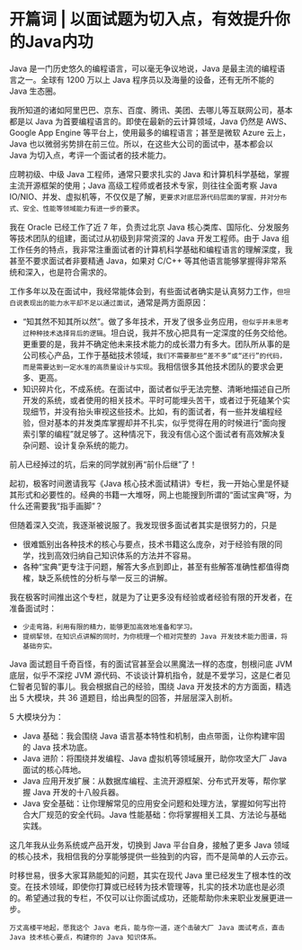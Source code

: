 # 开篇词 | 以面试题为切入点，有效提升你的Java内功

Java 是一门历史悠久的编程语言，可以毫无争议地说，Java 是最主流的编程语言之一。全球有 1200 万以上 Java 程序员以及海量的设备，还有无所不能的 Java 生态圈。

我所知道的诸如阿里巴巴、京东、百度、腾讯、美团、去哪儿等互联网公司，基本都是以 Java 为首要编程语言的。即使在最新的云计算领域，Java 仍然是 AWS、Google App Engine 等平台上，使用最多的编程语言；甚至是微软 Azure 云上，Java 也以微弱劣势排在前三位。所以，在这些大公司的面试中，基本都会以 Java 为切入点，考评一个面试者的技术能力。

应聘初级、中级 Java 工程师，通常只要求扎实的 Java 和计算机科学基础，掌握主流开源框架的使用；Java 高级工程师或者技术专家，则往往全面考察 Java IO/NIO、并发、虚拟机等，不仅仅是了解，`更要求对底层源代码层面的掌握，并对分布式、安全、性能等领域能力有进一步的要求`。

我在 Oracle 已经工作了近 7 年，负责过北京 Java 核心类库、国际化、分发服务等技术团队的组建，面试过从初级到非常资深的 Java 开发工程师。由于 Java 组工作任务的特点，我非常注重面试者的计算机科学基础和编程语言的理解深度，我甚至不要求面试者非要精通 Java，如果对 C/C++ 等其他语言能够掌握得非常系统和深入，也是符合需求的。

工作多年以及在面试中，我经常能体会到，有些面试者确实是认真努力工作，`但坦白说表现出的能力水平却不足以通过面试`，通常是两方面原因：

+ “知其然不知其所以然”。做了多年技术，开发了很多业务应用，`但似乎并未思考过种种技术选择背后的逻辑`。坦白说，我并不放心把具有一定深度的任务交给他。更重要的是，我并不确定他未来技术能力的成长潜力有多大。团队所从事的是公司核心产品，工作于基础技术领域，`我们不需要那些“差不多”或“还行”的代码，而是需要达到一定水准的高质量设计与实现`。我相信很多其他技术团队的要求会更多、更高。
+ 知识碎片化，不成系统。在面试中，面试者似乎无法完整、清晰地描述自己所开发的系统，或者使用的相关技术。平时可能埋头苦干，或者过于死磕某个实现细节，并没有抬头审视这些技术。比如，有的面试者，有一些并发编程经验，但对基本的并发类库掌握却并不扎实，似乎觉得在用的时候进行“面向搜索引擎的编程”就足够了。这种情况下，我没有信心这个面试者有高效解决复杂问题、设计复杂系统的能力。

前人已经掉过的坑，后来的同学就别再“前仆后继”了！

起初，极客时间邀请我写《Java 核心技术面试精讲》专栏，我一开始心里是怀疑其形式和必要性的。经典的书籍一大堆呀，网上也能搜到所谓的“面试宝典”呀，为什么还需要我“指手画脚”？

但随着深入交流，我逐渐被说服了。我发现很多面试者其实是很努力的，只是

+ 很难甑别出各种技术的核心与要点，技术书籍这么庞杂，对于经验有限的同学，找到高效归纳自己知识体系的方法并不容易。
+ 各种“宝典”更专注于问题，解答大多点到即止，甚至有些解答准确性都值得商榷，缺乏系统性的分析与举一反三的讲解。

我在极客时间推出这个专栏，就是为了让更多没有经验或者经验有限的开发者，在准备面试时：

+ `少走弯路，利用有限的精力，能够更加高效地准备和学习。`
+ `提纲挈领，在知识点讲解的同时，为你梳理一个相对完整的 Java 开发技术能力图谱，将基础夯实。`

Java 面试题目千奇百怪，有的面试官甚至会以黑魔法一样的态度，刨根问底 JVM 底层，似乎不深挖 JVM 源代码、不谈谈计算机指令，就是不爱学习，这是仁者见仁智者见智的事儿。我会根据自己的经验，围绕 Java 开发技术的方方面面，精选出 5 大模块，共 36 道题目，给出典型的回答，并层层深入剖析。

5 大模块分为：

+ Java 基础：我会围绕 Java 语言基本特性和机制，由点带面，让你构建牢固的 Java 技术功底。
+ Java 进阶：将围绕并发编程、Java 虚拟机等领域展开，助你攻坚大厂 Java 面试的核心阵地。
+ Java 应用开发扩展：从数据库编程、主流开源框架、分布式开发等，帮你掌握 Java 开发的十八般兵器。
+ Java 安全基础：让你理解常见的应用安全问题和处理方法，掌握如何写出符合大厂规范的安全代码。Java 性能基础：你将掌握相关工具、方法论与基础实践。

这几年我从业务系统或产品开发，切换到 Java 平台自身，接触了更多 Java 领域的核心技术，我相信我的分享能够提供一些独到的内容，而不是简单的人云亦云。

时移世易，很多大家耳熟能知的问题，其实在现代 Java 里已经发生了根本性的改变。在技术领域，即使你打算或已经转为技术管理等，扎实的技术功底也是必须的。希望通过我的专栏，不仅可以让你面试成功，还能帮助你未来职业发展更进一步。

`万丈高楼平地起，愿我这个 Java 老兵，能与你一道，逐个击破大厂 Java 面试考点，直击 Java 技术核心要点，构建你的 Java 知识体系。`
